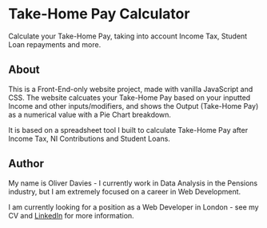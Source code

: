 # Take-Home Pay Calculator

Calculate your Take-Home Pay, taking into account Income Tax, Student Loan repayments and more.

## About

This is a Front-End-only website project, made with vanilla JavaScript and CSS.
The website calcuates your Take-Home Pay based on your inputted Income and other inputs/modifiers, and shows the Output (Take-Home Pay) as a numerical value with a Pie Chart breakdown.

It is based on a spreadsheet tool I built to calculate Take-Home Pay after Income Tax, NI Contributions and Student Loans.

## Author

My name is Oliver Davies - I currently work in Data Analysis in the Pensions industry, but I am extremely focused on a career in Web Development.

I am currently looking for a position as a Web Developer in London - see my CV and [LinkedIn](https://www.linkedin.com/in/oliver-davies-358291138/) for more information.